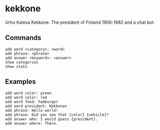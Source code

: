 # kekkone

Urho Kaleva Kekkone. The president of Finland 1956-1982 and a chat bot.

## Commands

    add word <category>: <word>
    add phrase: <phrase>
    add answer <keyword>: <answer>
    show categories
    show stats

## Examples

    add word color: green
    add word color: red
    add word food: hamburger
    add word president: Kekkonen
    add phrase: Hello world!
    add phrase: Did you see that {color} {vehicle}?
    add answer who: I would guess {president}.
    add answer where: There.

